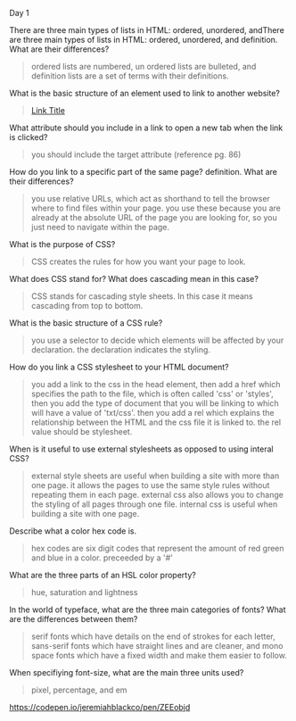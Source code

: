 Day 1



There are three main types of lists in HTML: ordered, unordered, andThere are three main types of lists in HTML: ordered, unordered, and definition. What are their differences?

> ordered lists are numbered, un ordered lists are bulleted, and definition lists are a set of terms with their definitions.

What is the basic structure of an element used to link to another website?

> <a href="website absolute url">Link Title</a>


What attribute should you include in a link to open a new tab when the link is clicked?

> you should include the target attribute (reference pg. 86)

How do you link to a specific part of the same page? definition. What are their differences?

> you use relative URLs, which act as shorthand to tell the browser where to find files within your page. you use these because you are already at the absolute URL of the page you are looking for, so you just need to navigate within the page.


What is the purpose of CSS?

> CSS creates the rules for how you want your page to look.

What does CSS stand for? What does cascading mean in this case?

> CSS stands for cascading style sheets. In this case it means cascading from top to bottom.

What is the basic structure of a CSS rule?

> you use a selector to decide which elements will be affected by your declaration. the declaration indicates the styling.

How do you link a CSS stylesheet to your HTML document?

> you add a link to the css in the head element, then add a href which specifies the path to the file, which is often called 'css' or 'styles', then you add the type of document that you will be linking to which will have a value of 'txt/css'. then you add a rel which explains the relationship between the HTML and the css file it is linked to. the rel value should be stylesheet.

When is it useful to use external stylesheets as opposed to using interal CSS?

> external style sheets are useful when building a site with more than one page. it allows the pages to use the same style rules without repeating them in each page. external css also allows you to change the styling of all pages through one file. internal css is useful when building a site with one page.

Describe what a color hex code is.

> hex codes are six digit codes that represent the amount of red green and blue in a color. preceeded by a '#'

What are the three parts of an HSL color property?

> hue, saturation and lightness

In the world of typeface, what are the three main categories of fonts? What are the differences between them?

> serif fonts which have details on the end of strokes for each letter, sans-serif fonts which have straight lines and are cleaner, and mono space fonts which have a fixed width and make them easier to follow.

When specifiying font-size, what are the main three units used?

> pixel, percentage, and em


https://codepen.io/jeremiahblackco/pen/ZEEobjd
